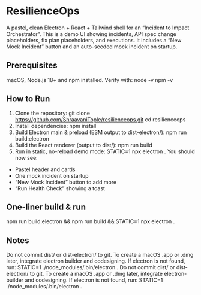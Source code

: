 # ResilienceOps

A pastel, clean Electron + React + Tailwind shell for an “Incident to Impact Orchestrator”. This is a demo UI showing incidents, API spec change placeholders, fix plan placeholders, and executions. It includes a “New Mock Incident” button and an auto-seeded mock incident on startup.

## Prerequisites
macOS, Node.js 18+ and npm installed. Verify with:
node -v
npm -v

## How to Run
1. Clone the repository:
git clone https://github.com/ShraavaniTople/resilienceops.git
cd resilienceops
2. Install dependencies:
npm install
3. Build Electron main & preload (ESM output to dist-electron/):
npm run build:electron
4. Build the React renderer (output to dist/):
npm run build
5. Run in static, no-reload demo mode:
STATIC=1 npx electron .
You should now see:
- Pastel header and cards
- One mock incident on startup
- “New Mock Incident” button to add more
- “Run Health Check” showing a toast

## One-liner build & run
npm run build:electron && npm run build && STATIC=1 npx electron .

## Notes
Do not commit dist/ or dist-electron/ to git. To create a macOS .app or .dmg later, integrate electron builder and codesigning. If electron is not found, run:
STATIC=1 ./node_modules/.bin/electron .
Do not commit dist/ or dist-electron/ to git. To create a macOS .app or .dmg later, integrate electron-builder and codesigning. If electron is not found, run:
STATIC=1 ./node_modules/.bin/electron .
